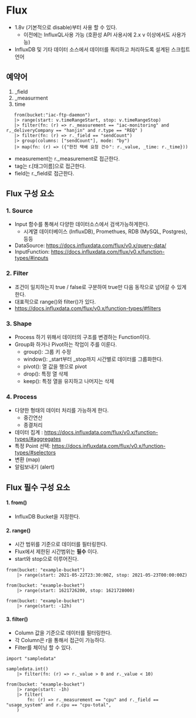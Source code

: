 # Flux
- 1.8v (기본적으로 disable)부터 사용 할 수 있다.
  - 이전에는 InfluxQL사용 가능 (호환성 API 사용시에 2.x v 이상에서도 사용가능)
- InfluxDB 및 기타 데이터 소스에서 데이터를 쿼리하고 처리하도록 설계된 스크립트 언어

## 예약어
1. _field
2. _measurment
3. time

 ```shell
    from(bucket:"iac-ftp-daemon")
    |> range(start: v.timeRangeStart, stop: v.timeRangeStop)
    |> filter(fn: (r) => r._measurement == "iac-monitoring" and r,_deliveryCompany == "hanjin" and r.type == "REQ" )
    |> filter(fn: (r) => r._field == "sendCount")
    |> group(columns: ["sendCount"], mode: "by")
    |> map(fn: (r) => ({"한진 택배 요청 건수": r._value, _time: r._time}))
 ```
- measurement는 r._measurement로 접근한다.
- tag는 r.[태그이름]으로 접근한다.
- field는 r._field로 접근한다.

## Flux 구성 요소

### 1. Source
- Input 함수를 통해서 다양한 데이터소스에서 검색가능하게한다.
  - 시계열 데이터베이스 (InfluxDB), Promethues, RDB (MySQL, Postgres), 등등
- DataSource: https://docs.influxdata.com/flux/v0.x/query-data/
- InputFunction: https://docs.influxdata.com/flux/v0.x/function-types/#inputs

### 2. Filter
- 조건이 일치하는지 true / false로 구분하여 true만 다음 동작으로 넘어갈 수 있게 한다.
- 대표적으로 range()와 filter()가 있다.
- https://docs.influxdata.com/flux/v0.x/function-types/#filters

### 3. Shape
- Process 하기 위해서 데이터의 구조를 변경하는 Function이다.
- Group화 하거나 Pivot하는 작업이 주를 이룬다.
  - group(): 그룹 키 수정
  - window(): _start부터 _stop까지 시간별로 데이터를 그룹화한다.
  - pivot(): 열 값을 행으로 pivot
  - drop(): 특정 열 삭제
  - keep(): 특정 열을 유지하고 나머지는 삭제

### 4. Process
- 다양한 형태의 데이터 처리를 가능하게 한다.
  - 중간연산
  - 종결처리
- 데이터 집계 : https://docs.influxdata.com/flux/v0.x/function-types/#aggregates
- 특정 Point 선택: https://docs.influxdata.com/flux/v0.x/function-types/#selectors
- 변환 (map)
- 알림보내기 (alert)



## Flux 필수 구성 요소

#### 1. from()
- InfluxDB Bucket을 지정한다.

#### 2. range()
- 시간 범위를 기준으로 데이터를 필터링한다.
- Flux에서 제한된 시간범위는 **필수** 이다.
- start와 stop으로 이루어진다.

```shell
from(bucket: "example-bucket")
    |> range(start: 2021-05-22T23:30:00Z, stop: 2021-05-23T00:00:00Z)
    
from(bucket: "example-bucket")
    |> range(start: 1621726200, stop: 1621728000)

from(bucket: "example-bucket")
    |> range(start: -12h)      
```

#### 3. filter()
- Column 값을 기준으로 데이터를 필터링한다.
- 각 Column은 r을 통해서 접근이 가능하다.
- Filter를 체이닝 할 수 있다.
```shell
import "sampledata"

sampledata.int()
    |> filter(fn: (r) => r._value > 0 and r._value < 10)

from(bucket: "example-bucket")
    |> range(start: -1h)
    |> filter(
        fn: (r) => r._measurement == "cpu" and r._field == "usage_system" and r.cpu == "cpu-total",
    )
```